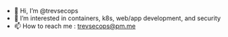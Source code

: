 - 👋 Hi, I’m @trevsecops
- 👀 I’m interested in containers, k8s, web/app development, and security
- 📫 How to reach me : trevsecops@pm.me

<!---
trevsecops/trevsecops is a ✨ special ✨ repository because its `README.md` (this file) appears on your GitHub profile.
You can click the Preview link to take a look at your changes.
--->
